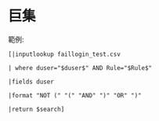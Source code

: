 巨集
===
範例:

    [|inputlookup faillogin_test.csv
       
    | where duser="$duser$" AND Rule="$Rule$"
        
    |fields duser 
        
    |format "NOT (" "(" "AND" ")" "OR" ")" 
        
    |return $search]

